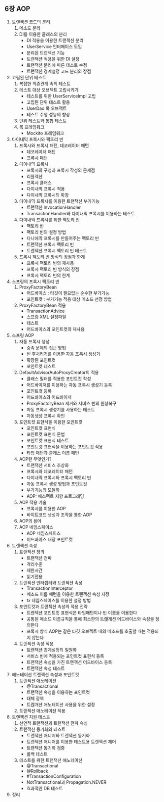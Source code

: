 ## 6장 AOP

1. 트랜잭션 코드의 분리
    1. 메소드 분리
    2. DI를 이용한 클래스의 분리
        - DI 적용을 이용한 트랜잭션 분리
        - UserService 인터페이스 도입
        - 분리된 트랜잭션 기능
        - 트랜잭션 적용을 위한 DI 설정
        - 트랜잭션 분리에 따른 테스트 수정
        - 트랜잭션 경계설정 코드 분리의 장점
2. 고립된 단위 테스트
    1. 복잡한 의존관계 속의 테스트
    2. 테스트 대상 오브젝트 고립시키기
        - 테스트를 위한 UserServiceImpl 고립
        - 고립된 단위 테스트 활용
        - UserDao 목 오브젝트
        - 테스트 수행 성능의 향상
    3. 단위 테스트와 통합 테스트
    4. 목 프레임워크
        - Mockito 프레임워크
3. 다이내믹 프록시와 팩토리 빈
    1. 프록시와 프록시 패턴, 데코레이터 패턴
        - 데코레이터 패턴
        - 프록시 패턴
    2. 다이내믹 프록시
        - 프록시의 구성과 프록시 작성의 문제점
        - 리플렉션
        - 프록시 클래스
        - 다이내믹 프록시 적용
        - 다이내믹 프록시의 확장
    3. 다이내믹 프록시를 이용한 트랜잭션 부가기능
        - 트랜잭션 InvocationHandler
        - TransactionHandler와 다이내믹 프록시를 이용하는 테스트
    4. 다이내믹 프록시를 위한 팩토리 빈
        - 팩토리 빈
        - 팩토리 빈의 설정 방법
        - 다니애믹 프록시를 만들어주는 팩토리 빈
        - 트랜잭션 프록시 팩토리 빈
        - 트랜잭션 프록시 팩토리 빈 테스트
    5. 프록시 팩토리 빈 방식의 장점과 한계
        - 프록시 팩토리 빈의 재사용
        - 프록시 팩토리 빈 방식의 장점
        - 프록시 팩토리 빈의 한계
4. 스프링의 프록시 팩토리 빈
    1. ProxyFactoryBean
        - 어드바이스 : 타깃이 필요없는 순수한 부가기능
        - 포인트컷 : 부가기능 적용 대상 메소드 선정 방법
    2. ProxyFactoryBean 적용
        - TransactionAdvice
        - 스프링 XML 설정파일
        - 테스트
        - 어드바이스와 포인트컷의 재사용
5. 스프링 AOP
    1. 자동 프록시 생성
        - 중족 문제의 접근 방법
        - 빈 후처리기를 이용한 자동 프록시 생성기
        - 확장된 포인트컷
        - 포인트컷 테스트
    2. DefaultAdvisorAutoProxyCreator의 적용
        - 클래스 필터를 적용한 포인트컷 작성
        - 어드바이저를 이용하는 자동 프록시 생성기 등록
        - 포인트컷 등록
        - 어드바이스와 어드바이저
        - ProxyFactoryBean 제거와 서비스 빈의 원상복구
        - 자동 프록시 생성기를 사용하는 테스트
        - 자동생성 프록시 확인
    3. 포인트컷 표현식을 이용한 포인트컷
        - 포인트컷 표현식
        - 포인트컷 표현식 문법
        - 포인트컷 표현식 테스트
        - 포인트컷 표현식을 이용하는 포인트컷 적용
        - 타입 패턴과 클래스 이름 패턴
    4. AOP란 무엇인가?
        - 트랜잭션 서비스 추상화
        - 프록시와 데코레이터 패턴
        - 다이내믹 프록시와 프록시 팩토리 빈
        - 자동 프록시 생성 방법과 포인트컷
        - 부가기능의 모듈화
        - AOP: 애스팩트 지향 프로그래밍
    5. AOP 적용 기술
        - 프록시를 이용한 AOP
        - 바이트코드 생성과 조작을 통한 AOP
    6. AOP의 용어
    7. AOP 네임스페이스
        - AOP 네임스페이스
        - 어드바이스 내장 포인트컷
6. 트랜잭션 속성
    1. 트랜잭션 정의
        - 트랜잭션 전파
        - 격리수준
        - 제한시간
        - 읽기전용
    2. 트랜잭션 인터셉터와 트랜잭션 속성
        - TransactionInterceptor
        - 메소드 이름 패턴을 이용한 트랜잭션 속성 지정
        - tx 네임스페이스를 이용한 설정 방법
    3. 포인트컷과 트랜잭션 속성의 적용 전략
        - 트랜잭션 포인트컷 표현식은 타입패턴이나 빈 이름을 이용한다
        - 공통된 메소드 이름규칙을 통해 최소한의 트랝개션 어드바이스와 속성을 정의한다
        - 프록시 방식 AOP는 같은 타깃 오브젝트 내의 메소드를 호출할 때는 적용되지 않는다
    4. 트랜잭션 속성 적용
        - 트랜잭션 경계설정의 일원화
        - 서비스 빈에 적용되는 포인트컷 표현식 등록
        - 트랜잭션 속성을 가진 트랜잭션 어드바이스 등록
        - 트랜잭션 속성 테스트
7. 애노테이션 트랜잭션 속성과 포인트컷
    1. 트랜잭션 애노테이션
        - @Transactional
        - 트랜잭션 속성을 이용하는 포인트컷
        - 대체 정책
        - 트랝개션 애노테이션 사용을 위한 설정
    2. 트랜잭션 애노테이션 적용
8. 트랜잭션 지원 테스트
    1. 선언적 트랜잭션과 트랜잭션 전파 속성
    2. 트랜잭션 동기화와 테스트
        - 트랜잭션 매니저와 트랜잭션 동기화
        - 트랜잭션 매니저를 이용한 테스트용 트랜잭션 제어
        - 트랜잭션 동기화 검증
        - 롤백 테스트
    3. 테스트를 위한 트랜잭션 애노테이션
        - @Transactional
        - @Rollback
        - #TransactionConfiguration
        - NotTransactional과 Propagation.NEVER
        - 효과적인 DB 테스트
9. 정리
    

